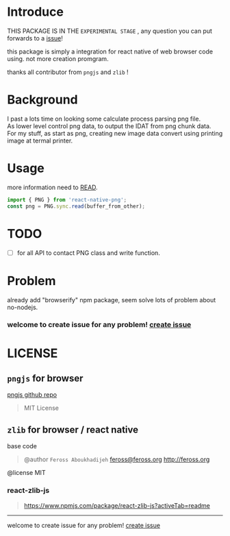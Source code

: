 # Introduce

THIS PACKAGE IS IN THE `EXPERIMENTAL STAGE` ,  any question you can put forwards to a [issue](https://github.com/weykon/react-native-png/issues)!

this package is simply a integration for react native of web browser code using. not more creation promgram.

thanks all contributor from `pngjs` and `zlib` !

# Background

I past a lots time on looking some calculate process parsing png file.  
As lower level control png data, to output the IDAT from png chunk data.  
For my stuff, as start as png, creating new image data convert using printing image at termal printer.

# Usage

more information need to [READ](https://github.com/weykon/react-native-png/blob/main/test/Usage.md). 

```ts
import { PNG } from 'react-native-png';
const png = PNG.sync.read(buffer_from_other);
```


# TODO 
* [ ] for all API to contact PNG class and write function.
# Problem

already add "browserify" npm package, seem solve lots of problem about no-nodejs.

### welcome to create issue for any problem! [create issue](https://github.com/weykon/react-native-png/issues)

# LICENSE

## `pngjs` for browser

<u><a href="https://github.com/lukeapage/pngjs">pngjs github repo</a></u>

> MIT License

## `zlib` for browser / react native

   base code

> @author `Feross Aboukhadijeh` <feross@feross.org> <http://feross.org>  

@license  MIT

### react-zlib-js

> https://www.npmjs.com/package/react-zlib-js?activeTab=readme

---

 welcome to create issue for any problem! [create issue](https://github.com/weykon/react-native-png/issues)
